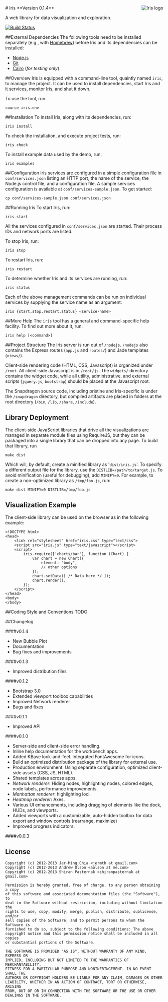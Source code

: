 <div style="float:right">
    <img src="https://raw.github.com/gingi/iris/master/public/img/iris-logo-tiny.png" title="Iris logo" />
</div>
# Iris
**Version 0.1.4**

A web library for data visualization and exploration.

[![Build Status](https://travis-ci.org/gingi/iris.png)](https://travis-ci.org/gingi/iris)

##External Dependencies
The following tools need to be installed separately (e.g., with [Homebrew](http://mxcl.github.com/homebrew/)) before Iris and its dependencies can be installed:

* [Node.js](nodejs.org)
* [Git](git-scm.com)
* [Cairo](http://cairographics.org) (*for testing only*)

##Overview
Iris is equipped with a command-line tool, quaintly named `iris`, to manage the project. It can be used to install dependencies, start Iris and it services, monitor Iris, and shut it down.

To use the tool, run:

    source iris.env

##Installation
To install Iris, along with its dependencies, run:

    iris install

To check the installation, and execute project tests, run:

    iris check

To install example data used by the demo, run:

    iris examples

##Configuration
Iris services are configured in a simple configuration file in `conf/services.json` listing an HTTP port, the name of the service, the Node.js control file, and a configuration file. A sample services configuration is available at `conf/services-sample.json`. To get started:

    cp conf/services-sample.json conf/services.json

##Running Iris
To start Iris, run:

    iris start

All the services configured in `conf/services.json` are started. Their process IDs and network ports are listed.

To stop Iris, run:

    iris stop

To restart Iris, run:

    iris restart

To determine whether Iris and its services are running, run:

    iris status

Each of the above management commands can be run on individual services by supplying the service name as an argument:

    iris {start,stop,restart,status} <service-name>

##More Help
The `iris` tool has a general and command-specific help facility. To find out more about it, run:

    iris help [<command>]

##Project Structure
The Iris server is run out of `/nodejs`. `/nodejs` also contains the Express
routes (`app.js` and `routes/`) and Jade templates (`views/`).

Client-side rendering code (HTML, CSS, Javascript) is organized under `/root`. All client-side Javascript is in `/root/js`. The `widgets/` directory contains the widget code, while all utility, administrative, and external scripts (`jquery.js`, `bootstrap`) should be placed at the Javascript root.

The Snapdragon source code, including pristine and Iris-specific is under the `/snapdragon` directory, but compiled artifacts are placed in folders at the root directory (`/bin`, `/lib`, `/share`, `/include`).

## Library Deployment
The client-side JavaScript libraries that drive all the visualizations are managed in separate module files using RequireJS, but they can be packaged into a single library that can be dropped into any page. To build that library, run

    make dist

Which will, by default, create a minified library as '`dist/iris.js`'. To specify a different output file for the library, use the `DISTLIB=/path/to/target.js`. To avoid minification (useful for debugging), add `MINIFY=0`. For example, to create a non-optimized library as `/tmp/foo.js`, run:

    make dist MINIFY=0 DISTLIB=/tmp/foo.js


## Visualization Example
The client-side library can be used on the browser as in the following example:

    <!DOCTYPE html>
    <head>
        <link rel="stylesheet" href="iris.css" type="text/css">
        <script src="iris.js" type="text/javascript"></script>
        <script>
            iris.require(['charts/bar'], function (Chart) {
                var chart = new Chart({
                    element: "body",
                    // other options
                });
                chart.setData([ /* Data here */ ]);
                chart.render();
            });
        </script>
    </head>
    <body>
    </body>

##Coding Style and Conventions
TODO

##Changelog

####v0.1.4

* New Bubble Plot
* Documentation
* Bug fixes and improvements

####v0.1.3

* Improved distribution files

####v0.1.2

* Bootstrap 3.0
* Extended viewport toolbox capabilities
* Improved Network renderer
* Bugs and fixes 

####v0.1.1

* Improved API

####v0.1.0

* Server-side and client-side error handling.
* Inline help documentation for the workbench apps.
* Added KBase look-and-feel. Integrated FontAwesome for icons.
* Build an optimized distribution package of the library for external use.
* Production environment: Using separate configuration, optimized client-side assets (CSS, JS, HTML).
* Shared templates across apps.
* *Network renderer*: Hiding nodes, highlighting nodes, colored edges, node labels, performance improvements.
* *Manhattan renderer*: highlighting loci.
* *Heatmap renderer*: Axes.
* Various UI enhancements, including dragging of elements like the dock, HUDs, and viewports.
* Added viewports with a customizable, auto-hidden toolbox for data export and window controls (rearrange, maximize)
* Improved progress indicators.

####v0.0.3

## License

    Copyright (c) 2012-2013 Jer-Ming Chia <jermth at gmail.com>
    Copyright (c) 2012-2013 Andrew Olson <aolson at me.com>
    Copyright (c) 2012-2013 Shiran Pasternak <shiranpasternak at gmail.com>

    Permission is hereby granted, free of charge, to any person obtaining a copy
    of this software and associated documentation files (the "Software"), to
    deal in the Software without restriction, including without limitation the
    rights to use, copy, modify, merge, publish, distribute, sublicense, and/or
    sell copies of the Software, and to permit persons to whom the Software is
    furnished to do so, subject to the following conditions: The above
    copyright notice and this permission notice shall be included in all copies
    or substantial portions of the Software.

    THE SOFTWARE IS PROVIDED "AS IS", WITHOUT WARRANTY OF ANY KIND, EXPRESS OR
    IMPLIED, INCLUDING BUT NOT LIMITED TO THE WARRANTIES OF MERCHANTABILITY,
    FITNESS FOR A PARTICULAR PURPOSE AND NONINFRINGEMENT. IN NO EVENT SHALL THE
    AUTHORS OR COPYRIGHT HOLDERS BE LIABLE FOR ANY CLAIM, DAMAGES OR OTHER
    LIABILITY, WHETHER IN AN ACTION OF CONTRACT, TORT OR OTHERWISE, ARISING
    FROM, OUT OF OR IN CONNECTION WITH THE SOFTWARE OR THE USE OR OTHER
    DEALINGS IN THE SOFTWARE.
